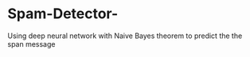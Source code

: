 # Spam-Detector-
Using deep neural network with Naive Bayes theorem to predict the the span message 
